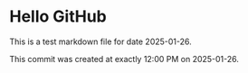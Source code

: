# Hello GitHub
This is a test markdown file for date 2025-01-26.

This commit was created at exactly 12:00 PM on 2025-01-26.
